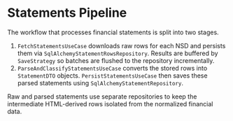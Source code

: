 # Statements Pipeline

The workflow that processes financial statements is split into two stages.

1. `FetchStatementsUseCase` downloads raw rows for each NSD and persists them via
   `SqlAlchemyStatementRowsRepository`. Results are buffered by `SaveStrategy` so
   batches are flushed to the repository incrementally.
2. `ParseAndClassifyStatementsUseCase` converts the stored rows into
   `StatementDTO` objects. `PersistStatementsUseCase` then saves these parsed
   statements using `SqlAlchemyStatementRepository`.

Raw and parsed statements use separate repositories to keep the intermediate
HTML-derived rows isolated from the normalized financial data.
